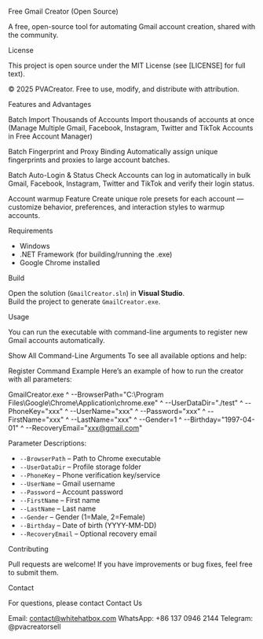 Free Gmail Creator (Open Source)

A free, open-source tool for automating Gmail account creation, shared with the community.

License

This project is open source under the MIT License (see [LICENSE] for full text).

© 2025 PVACreator. Free to use, modify, and distribute with attribution.

Features and Advantages

Batch Import Thousands of Accounts
Import thousands of accounts at once (Manage Multiple Gmail, Facebook, Instagram, Twitter and TikTok Accounts in Free Account Manager)

Batch Fingerprint and Proxy Binding
Automatically assign unique fingerprints and proxies to large account batches.

Batch Auto-Login & Status Check
Accounts can log in automatically in bulk Gmail, Facebook, Instagram, Twitter and TikTok and verify their login status.

Account warmup Feature
Create unique role presets for each account — customize behavior, preferences, and interaction styles to warmup accounts.

Requirements

- Windows
- .NET Framework (for building/running the .exe)
- Google Chrome installed

Build

Open the solution (`GmailCreator.sln`) in **Visual Studio**.  
Build the project to generate `GmailCreator.exe`.

Usage

You can run the executable with command-line arguments to register new Gmail accounts automatically.

Show All Command-Line Arguments
To see all available options and help:

Register Command Example
Here’s an example of how to run the creator with all parameters:

GmailCreator.exe ^
--BrowserPath="C:\Program Files\Google\Chrome\Application\chrome.exe" ^
--UserDataDir="./test" ^
--PhoneKey="xxx" ^
--UserName="xxx" ^
--Password="xxx" ^
--FirstName="xxx" ^
--LastName="xxx" ^
--Gender=1 ^
--Birthday="1997-04-01" ^
--RecoveryEmail="xxx@gmail.com"


Parameter Descriptions:
- `--BrowserPath` – Path to Chrome executable
- `--UserDataDir` – Profile storage folder
- `--PhoneKey` – Phone verification key/service
- `--UserName` – Gmail username
- `--Password` – Account password
- `--FirstName` – First name
- `--LastName` – Last name
- `--Gender` – Gender (1=Male, 2=Female)
- `--Birthday` – Date of birth (YYYY-MM-DD)
- `--RecoveryEmail` – Optional recovery email

Contributing

Pull requests are welcome! If you have improvements or bug fixes, feel free to submit them.


Contact

For questions, please contact 
Contact Us

Email: contact@whitehatbox.com
WhatsApp: +86 137 0946 2144
Telegram: @pvacreatorsell
